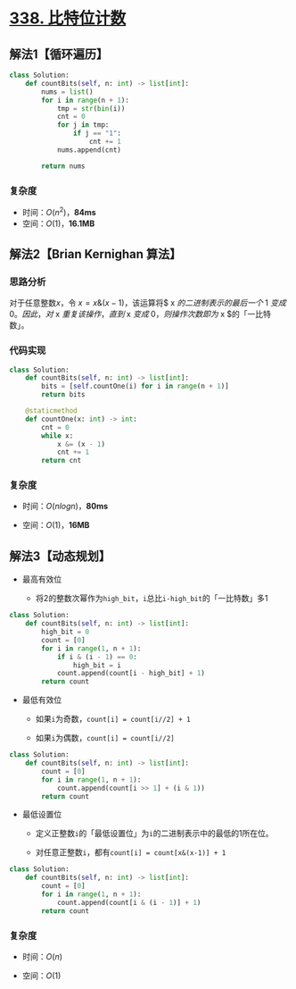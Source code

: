# [338. 比特位计数](https://leetcode.cn/problems/counting-bits/)

## 解法1【循环遍历】

```python
class Solution:
    def countBits(self, n: int) -> list[int]:
        nums = list()
        for i in range(n + 1):
            tmp = str(bin(i))
            cnt = 0
            for j in tmp:
                if j == "1":
                    cnt += 1
            nums.append(cnt)

        return nums
```

### 复杂度

- 时间：$O(n^2)$，**84ms**
- 空间：$O(1)$，**16.1MB**

## 解法2【Brian Kernighan 算法】

### 思路分析

对于任意整数$x$，令 $x=x \& (x−1)$，该运算将$ x $的二进制表示的最后一个$ 1 $变成$0$。因此，对$ x $重复该操作，直到$ x $变成$ 0$，则操作次数即为$ x $的「一比特数」。

### 代码实现

```python
class Solution:
    def countBits(self, n: int) -> list[int]:
        bits = [self.countOne(i) for i in range(n + 1)]
        return bits

    @staticmethod
    def countOne(x: int) -> int:
        cnt = 0
        while x:
            x &= (x - 1)
            cnt += 1
        return cnt
```

### 复杂度

- 时间：$O(nlogn)$，**80ms**

- 空间：$O(1)$，**16MB**

## 解法3【动态规划】

- 最高有效位
  
  - 将$2$的整数次幂作为`high_bit`，`i`总比`i-high_bit`的「一比特数」多$1$

```python
class Solution:
    def countBits(self, n: int) -> list[int]:
        high_bit = 0
        count = [0]
        for i in range(1, n + 1):
            if i & (i - 1) == 0:
                high_bit = i
            count.append(count[i - high_bit] + 1)
        return count
```

- 最低有效位
  
  - 如果`i`为奇数，`count[i] = count[i//2] + 1`
  
  - 如果`i`为偶数，`count[i] = count[i//2]`

```python
class Solution:
    def countBits(self, n: int) -> list[int]:
        count = [0]
        for i in range(1, n + 1):
            count.append(count[i >> 1] + (i & 1))
        return count
```

- 最低设置位
  
  - 定义正整数`i`的「最低设置位」为`i`的二进制表示中的最低的$ 1 $所在位。
  
  - 对任意正整数`i`，都有`count[i] = count[x&(x-1)] + 1`

```python
class Solution:
    def countBits(self, n: int) -> list[int]:
        count = [0]
        for i in range(1, n + 1):
            count.append(count[i & (i - 1)] + 1)
        return count
```

### 复杂度

- 时间：$O(n)$

- 空间：$O(1)$


